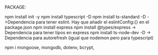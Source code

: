 PACKAGE:

npm install init -y
npm install typescript -D
npm install ts-standard -D ->Dependencia para tener eslint. Hay que añadir el eslintConfig:{} en el package.json
npm install express
npm install @types/express -> Dependencia para tener tipos en express
npm install ts-node-dev -D -> Dependencia para autorefresh (igual que nodemon pero para typescript)

npm i mongoose, mongodb, dotenv, bcrypt,
